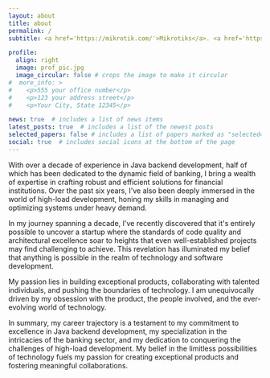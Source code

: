 ```yaml
---
layout: about
title: about
permalink: /
subtitle: <a href='https://mikrotik.com/'>Mikrotiks</a>. <a href='https://www.oracle.com/java/'>Java</a>. Software. Games. Music. Other time and money consuming hobbies.

profile:
  align: right
  image: prof_pic.jpg
  image_circular: false # crops the image to make it circular
#  more_info: >
#    <p>555 your office number</p>
#    <p>123 your address street</p>
#    <p>Your City, State 12345</p>

news: true  # includes a list of news items
latest_posts: true  # includes a list of the newest posts
selected_papers: false # includes a list of papers marked as "selected={true}"
social: true  # includes social icons at the bottom of the page
---
```


With over a decade of experience in Java backend development, half of which has been dedicated to the dynamic field of banking, I bring a wealth of expertise in crafting robust and efficient solutions for financial institutions. Over the past six years, I've also been deeply immersed in the world of high-load development, honing my skills in managing and optimizing systems under heavy demand.

In my journey spanning a decade, I've recently discovered that it's entirely possible to uncover a startup where the standards of code quality and architectural excellence soar to heights that even well-established projects may find challenging to achieve. This revelation has illuminated my belief that anything is possible in the realm of technology and software development.

My passion lies in building exceptional products, collaborating with talented individuals, and pushing the boundaries of technology. I am unequivocally driven by my obsession with the product, the people involved, and the ever-evolving world of technology.

In summary, my career trajectory is a testament to my commitment to excellence in Java backend development, my specialization in the intricacies of the banking sector, and my dedication to conquering the challenges of high-load development. My belief in the limitless possibilities of technology fuels my passion for creating exceptional products and fostering meaningful collaborations.